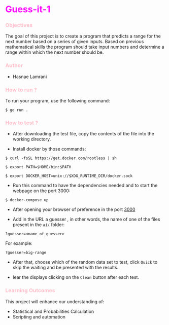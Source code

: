 # <span style="color:magenta; size : 20px"> Guess-it-1 </span>

### <span style="color:pink"> Objectives
The goal of this project is to create a program that predicts a range for the next number based on a series of given inputs. Based on previous mathematical skills the program should take input numbers and determine a range within which the next number should be.

### <span style="color:pink"> Author 

- Hasnae Lamrani

### <span style="color:pink"> How to run ?

To run your program, use the following command:
```
$ go run . 
```

### <span style="color:pink"> How to test ?

- After downloading the test file, copy the contents of the file into the working directory.

- Install docker by those commands: 
```
$ curl -fsSL https://get.docker.com/rootless | sh 
```
```
$ export PATH=$HOME/bin:$PATH
```
```
$ export DOCKER_HOST=unix://$XDG_RUNTIME_DIR/docker.sock
```

- Run this command to have the dependencies needed and to start the webpage on the port 3000:
```
$ docker-compose up
```

- After opening your browser of preference in the port [3000](http://localhost:3000/)

- Add in the URL a guesser , in other words, the name of one of the files present in the `ai/` folder:
```console
?guesser=<name_of_guesser>
```
For example:

```console
?guesser=big-range
```

- After that, choose which of the random data set to test, click `Quick` to skip the waiting and be presented with the results.

- lear the displays clicking on the `Clean` button after each test.


### <span style="color:pink"> Learning Outcomes

This project will enhance our understanding of:

- Statistical and Probabilities Calculation
- Scripting and automation